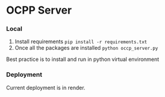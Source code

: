 # OCPP Server

### Local
1. Install requirements ```pip install -r requirements.txt```
2. Once all the packages are installed ```python occp_server.py```

Best practice is to install and run  in python virtual environment

### Deployment
Current deployment is in render. 